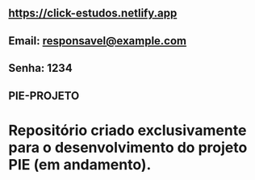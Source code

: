 ## https://click-estudos.netlify.app
## Email: responsavel@example.com
## Senha: 1234

## PIE-PROJETO
# Repositório criado exclusivamente para o desenvolvimento do projeto PIE (em andamento).
